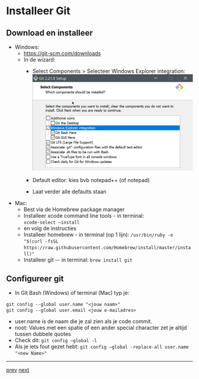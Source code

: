 # Installeer Git 

## Download en installeer 
* Windows: 
  * https://git-scm.com/downloads 
  * In de wizard:
    * Select Components >  Selecteer Windows Explorer integration:  
    ![img.png](images/git_setup.png)
      
    * Default editor: kies bvb notepad++ (of notepad)
    * Laat verder alle defaults staan
* Mac: 
  * Best via de Homebrew package manager 
  * Installeer xcode command line tools - in terminal:    
    ```xcode-select –install```    
  * en volg de instructies 
  * Installeer homebrew - in terminal (op 1 lijn): 
    ```/usr/bin/ruby -e "$(curl -fsSL https://raw.githubusercontent.com/Homebrew/install/master/install)"```
  * Installeer git -- in terminal: 
    ```brew install git```
    
## Configureer git 
* In Git Bash (Windows) of terminal (Mac) typ je:
```
git config --global user.name "<jouw naam>"
git config --global user.email <jouw e-mailadres>
```
* user.name is de naam die je zal zien als je code commit.
* noot: Values met een spatie of een ander special character zet je altijd tussen dubbele quotes
* Check dit:
    ```git config –global -l```
* Als je iets fout gezet hebt:
    ```git config –global -replace-all user.name "<new Name>"```

---
[prev](01_wat_is_git.md)
[next](03_git_bash.md)